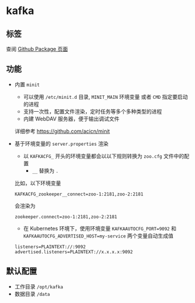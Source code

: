 # kafka

## 标签

查阅 [Github Package 页面](https://github.com/guoyk93/acicn/pkgs/container/acicn%2Fkafka)

## 功能

* 内置 `minit`

    - 可以使用 `/etc/minit.d` 目录, `MINIT_MAIN` 环境变量 或者 `CMD` 指定要启动的进程
    - 支持一次性，配置文件渲染，定时任务等多个多种类型的进程
    - 内建 WebDAV 服务器，便于输出调试文件

    详细参考 https://github.com/acicn/minit

* 基于环境变量的 `server.properties` 渲染

    - 以 `KAFKACFG_` 开头的环境变量都会以以下规则转换为 `zoo.cfg` 文件中的配置
        - `__` 替换为 `.`

    比如，以下环境变量

    ```
    KAFKACFG_zookeeper__connect=zoo-1:2181,zoo-2:2181
    ```

    会渲染为

    ```properties
    zookeeper.connect=zoo-1:2181,zoo-2:2181
    ```

    - 在 Kubernetes 环境下，使用环境变量 `KAFKAAUTOCFG_PORT=9092` 和 `KAFKAAUTOCFG_ADVERTISED_HOST=my-service` 两个变量自动生成值

    ```
    listeners=PLAINTEXT://:9092
    advertised.listeners=PLAINTEXT://x.x.x.x:9092
    ```

## 默认配置

* 工作目录 `/opt/kafka`
* 数据目录 `/data`
